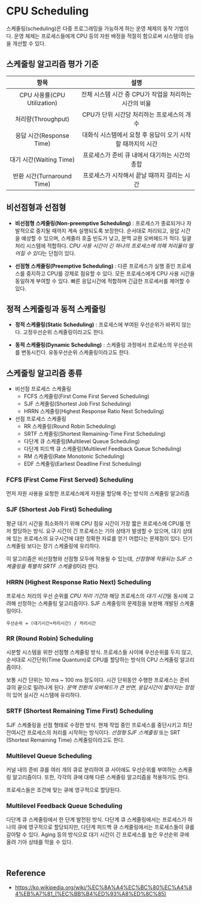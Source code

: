 # CPU Scheduling
스케줄링(scheduling)은 다중 프로그래밍을 가능하게 하는 운영 체제의 동작 기법이다. 
운영 체제는 프로세스들에게 CPU 등의 자원 배정을 적절히 함으로써 시스템의 성능을 개선할 수 있다.

## 스케줄링 알고리즘 평가 기준

| 항목 | 설명 |
| :---: | :---: |
| CPU 사용률(CPU Utilization) | 전체 시스템 시간 중 CPU가 작업을 처리하는 시간의 비율 |
| 처리량(Throughput) | CPU가 단위 시간당 처리하는 프로세스의 개수 |
| 응답 시간(Response Time) | 대화식 시스템에서 요청 후 응답이 오기 시작할 때까지의 시간 |
| 대기 시간(Waiting Time) | 프로세스가 준비 큐 내에서 대기하는 시간의 총합 |
| 반환 시간(Turnaround Time) | 프로세스가 시작해서 끝날 때까지 걸리는 시간 |


## 비선점형과 선점형

- <b>비선점형 스케줄링(Non-preemptive Scheduling)</b> : 
프로세스가 종료되거나 자발적으로 중지될 때까지 계속 실행되도록 보장한다.
순서대로 처리되고, 응답 시간을 예상할 수 있으며, 스케줄러 호출 빈도가 낮고, 문맥 교환 오버헤드가 적다. 
일괄 처리 시스템에 적합하다.
*CPU 사용 시간이 긴 하나의 프로세스에 의해 처리율이 떨어질 수 있다*는 단점이 있다.

- <b>선점형 스케줄링(Preemptive Scheduling)</b> : 
다른 프로세스가 실행 중인 프로세스를 중지하고 CPU를 강제로 점유할 수 있다. 
모든 프로세스에게 CPU 사용 시간을 동일하게 부여할 수 있다. 
빠른 응답시간에 적합하며 긴급한 프로세서를 제어할 수 있다. 


## 정적 스케줄링과 동적 스케줄링

- <b>정적 스케줄링(Static Scheduling)</b> : 
프로세스에 부여된 우선순위가 바뀌지 않는다. 고정우선순위 스케줄링이라고도 한다.

- <b>동적 스케줄링(Dynamic Scheduling)</b> :
스케줄링 과정에서 프로세스의 우선순위를 변동시킨다. 유동우선순위 스케줄링이라고도 한다.


## 스케줄링 알고리즘 종류
- 비선점 프로세스 스케줄링
  - FCFS 스케줄링(First Come First Served Scheduling)
  - SJF 스케줄링(Shortest Job First Scheduling)
  - HRRN 스케줄링(Highest Response Ratio Next Scheduling)
- 선점 프로세스 스케줄링
  - RR 스케줄링(Round Robin Scheduling)
  - SRTF 스케줄링(Shortest Remaining-Time First Scheduling)
  - 다단계 큐 스케줄링(Multilevel Queue Scheduling)
  - 다단계 피드백 큐 스케줄링(Multilevel Feedback Queue Scheduling)
  - RM 스케줄링(Rate Monotonic Scheduling)
  - EDF 스케줄링(Earliest Deadline First Scheduling)

### FCFS (First Come First Served) Scheduling
먼저 자원 사용을 요청한 프로세스에게 자원을 할당해 주는 방식의 스케줄링 알고리즘

### SJF (Shortest Job First) Scheduling
평균 대기 시간을 최소화하기 위해 CPU 점유 시간이 가장 짧은 프로세스에 CPU를 먼저 할당하는 방식.
요구 시간이 긴 프로세스는 기아 상태가 발생할 수 있으며, 
대기 상태에 있는 프로세스의 요구시간에 대한 정확한 자료를 얻기 어렵다는 문제점이 있다. 
단기 스케줄링 보다는 장기 스케줄링에 유리하다.

이 알고리즘은 비선점형와 선점형 모두에 적용될 수 있는데, *선점형에 적용되는 SJF 스케줄링을 특별히 SRTF 스케줄링*이라 한다.

### HRRN (Highest Response Ratio Next) Scheduling
프로세스 처리의 우선 순위를 *CPU 처리 기간*과 해당 프로세스의 *대기 시간*을 동시에 고려해 선정하는 스케줄링 알고리즘이다. 
SJF 스케줄링의 문제점을 보완해 개발된 스케줄링이다.
```
우선순위 = (대기시간+처리시간) / 처리시간
```

### RR (Round Robin) Scheduling
시분할 시스템을 위한 선점형 스케줄링 방식. 
프로세스들 사이에 우선순위를 두지 않고, 순서대로 시간단위(Time Quantum)로 CPU를 할당하는 방식의 CPU 스케줄링 알고리즘이다.

보통 시간 단위는 10 ms ~ 100 ms 정도이다. 
시간 단위동안 수행한 프로세스는 준비 큐의 끝으로 밀려나게 된다. 
*문맥 전환의 오버헤드가 큰 반면, 응답시간이 짧아지는 장점*이 있어 실시간 시스템에 유리하다.

### SRTF (Shortest Remaining Time First) Scheduling
SJF 스케줄링을 선점 형태로 수정한 방식. 
현재 작업 중인 프로세스를 중단시키고 최단 잔여시간 프로세스의 처리를 시작하는 방식이다. 
*선점형 SJF 스케줄링* 또는 SRT (Shortest Remaining Time) 스케줄링이라고도 한다.

### Multilevel Queue Scheduling
커널 내의 준비 큐를 여러 개의 큐로 분리하여 큐 사이에도 우선순위를 부여하는 스케줄링 알고리즘이다.
또한, 각각의 큐에 대해 다른 스케줄링 알고리즘을 적용하기도 한다.

프로세스들은 조건에 맞는 큐에 영구적으로 할당된다.

### Multilevel Feedback Queue Scheduling
다단계 큐 스케줄링에서 한 단계 발전된 방식. 
다단계 큐 스케줄링에서는 프로세스가 하나의 큐에 영구적으로 할당되지만, 
다단계 피드백 큐 스케줄링에서는 프로세스들이 큐를 갈아탈 수 있다.
Aging 등의 방식으로 대기 시간이 긴 프로세스를 높은 우선순위 큐에 올려 기아 상태를 막을 수 있다.


<br>

## Reference
- https://ko.wikipedia.org/wiki/%EC%8A%A4%EC%BC%80%EC%A4%84%EB%A7%81_(%EC%BB%B4%ED%93%A8%ED%8C%85)
